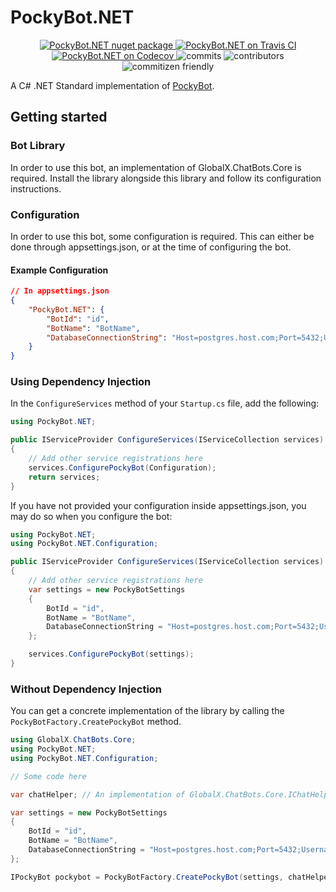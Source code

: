 # PockyBot.NET

<p align="center">
    <a href="https://www.nuget.org/packages/PockyBot.NET">
        <img src="https://flat.badgen.net/nuget/v/pockybot.net" alt="PockyBot.NET nuget package" />
    </a>
    <a href="https://travis-ci.org/GlobalX/PockyBot.NET">
        <img src="https://flat.badgen.net/travis/GlobalX/PockyBot.NET" alt="PockyBot.NET on Travis CI" />
    </a>
    <a href="https://codecov.io/gh/GlobalX/PockyBot.NET">
        <img src="https://flat.badgen.net/codecov/c/github/globalx/pockybot.net" alt="PockyBot.NET on Codecov" />
    </a>
    <img src="https://flat.badgen.net/github/commits/globalx/pockybot.net" alt="commits" />
    <img src="https://flat.badgen.net/github/contributors/globalx/pockybot.net" alt="contributors" />
    <img src="https://flat.badgen.net/badge/commitizen/friendly/green" alt="commitizen friendly" />
</p>

A C# .NET Standard implementation of [PockyBot](https://github.com/GlobalX/pockybot).

## Getting started

### Bot Library

In order to use this bot, an implementation of GlobalX.ChatBots.Core is
required. Install the library alongside this library and follow its
configuration instructions.

### Configuration

In order to use this bot, some configuration is required. This can either be
done through appsettings.json, or at the time of configuring the bot.

#### Example Configuration

```json
// In appsettings.json
{
    "PockyBot.NET": {
        "BotId": "id",
        "BotName": "BotName",
        "DatabaseConnectionString": "Host=postgres.host.com;Port=5432;Username=user;Password=pass;Database=pockybot;"
    }
}
```

### Using Dependency Injection

In the `ConfigureServices` method of your `Startup.cs` file, add the following:

```cs
using PockyBot.NET;

public IServiceProvider ConfigureServices(IServiceCollection services)
{
    // Add other service registrations here
    services.ConfigurePockyBot(Configuration);
    return services;
}
```

If you have not provided your configuration inside appsettings.json, you may do
so when you configure the bot:

```cs
using PockyBot.NET;
using PockyBot.NET.Configuration;

public IServiceProvider ConfigureServices(IServiceCollection services)
{
    // Add other service registrations here
    var settings = new PockyBotSettings
    {
        BotId = "id",
        BotName = "BotName",
        DatabaseConnectionString = "Host=postgres.host.com;Port=5432;Username=user;Password=pass;Database=pockybot;"
    };

    services.ConfigurePockyBot(settings);
}
```

### Without Dependency Injection

You can get a concrete implementation of the library by calling the
`PockyBotFactory.CreatePockyBot` method.

```cs
using GlobalX.ChatBots.Core;
using PockyBot.NET;
using PockyBot.NET.Configuration;

// Some code here

var chatHelper; // An implementation of GlobalX.ChatBots.Core.IChatHelper

var settings = new PockyBotSettings
{
    BotId = "id",
    BotName = "BotName",
    DatabaseConnectionString = "Host=postgres.host.com;Port=5432;Username=user;Password=pass;Database=pockybot;"
};

IPockyBot pockybot = PockyBotFactory.CreatePockyBot(settings, chatHelper);
```
